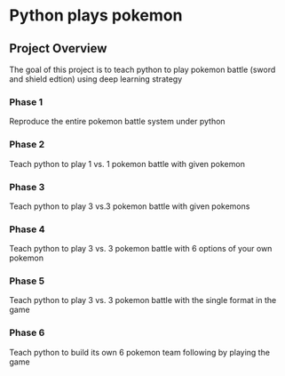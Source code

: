 # Python plays pokemon

## Project Overview

The goal of this project is to teach python to play pokemon battle (sword and shield edtion) using deep learning strategy


### Phase 1

Reproduce the entire pokemon battle system under python

### Phase 2

Teach python to play 1 vs. 1 pokemon battle with given pokemon

### Phase 3

Teach python to play 3 vs.3 pokemon battle with given pokemons

### Phase 4

Teach python to play 3 vs. 3 pokemon battle with 6 options of your own pokemon

### Phase 5

Teach python to play 3 vs. 3 pokemon battle with the single format in the game

### Phase 6

Teach python to build its own 6 pokemon team following by playing the game
